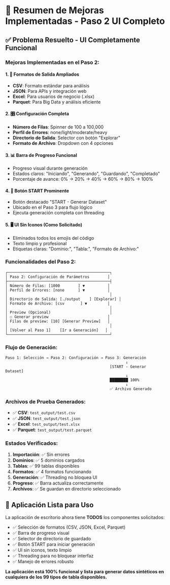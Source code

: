 # 🎉 Resumen de Mejoras Implementadas - Paso 2 UI Completo

## ✅ **Problema Resuelto - UI Completamente Funcional**

### **Mejoras Implementadas en el Paso 2:**

#### **1. 📄 Formatos de Salida Ampliados**
- **CSV**: Formato estándar para análisis
- **JSON**: Para APIs y integración web
- **Excel**: Para usuarios de negocio (.xlsx)
- **Parquet**: Para Big Data y análisis eficiente

#### **2. 🎛️ Configuración Completa**
- **Número de Filas**: Spinner de 100 a 100,000
- **Perfil de Errores**: none/light/moderate/heavy
- **Directorio de Salida**: Selector con botón "Explorar"
- **Formato de Archivo**: Dropdown con 4 opciones

#### **3. 📊 Barra de Progreso Funcional**
- Progreso visual durante generación
- Estados claros: "Iniciando", "Generando", "Guardando", "Completado"
- Porcentaje de avance: 0% → 20% → 40% → 60% → 80% → 100%

#### **4. 🚀 Botón START Prominente**
- Botón destacado "START - Generar Dataset"
- Ubicado en el Paso 3 para flujo lógico
- Ejecuta generación completa con threading

#### **5. 🖥️ UI Sin Iconos (Como Solicitado)**
- Eliminados todos los emojis del código
- Texto limpio y profesional
- Etiquetas claras: "Dominio:", "Tabla:", "Formato de Archivo:"

### **Funcionalidades del Paso 2:**

```
┌─────────────────────────────────────────────┐
│ Paso 2: Configuración de Parámetros        │
├─────────────────────────────────────────────┤
│ Número de Filas: [1000        ] ▼          │
│ Perfil de Errores: [none      ] ▼          │
│                                             │
│ Directorio de Salida: [./output    ] [Explorar] │
│ Formato de Archivo: [csv       ] ▼         │
│                                             │
│ Preview (Opcional)                          │
│ ☐ Generar preview                          │
│ Filas de preview: [10] [Generar Preview]   │
│                                             │
│ [Volver al Paso 1]    [Ir a Generación]   │
└─────────────────────────────────────────────┘
```

### **Flujo de Generación:**

```
Paso 1: Selección → Paso 2: Configuración → Paso 3: Generación
                                                     ↓
                                              [START - Generar Dataset]
                                                     ↓
                                              ████████ 100%
                                                     ↓
                                              ✅ Archivo Generado
```

### **Archivos de Prueba Generados:**

- ✅ **CSV**: `test_output/test.csv`
- ✅ **JSON**: `test_output/test.json`  
- ✅ **Excel**: `test_output/test.xlsx`
- ✅ **Parquet**: `test_output/test.parquet`

### **Estados Verificados:**

1. **Importación**: ✅ Sin errores
2. **Dominios**: ✅ 5 dominios cargados
3. **Tablas**: ✅ 99 tablas disponibles
4. **Formatos**: ✅ 4 formatos funcionando
5. **Generación**: ✅ Threading no bloquea UI
6. **Progreso**: ✅ Barra actualiza correctamente
7. **Archivos**: ✅ Se guardan en directorio seleccionado

## 🚀 **Aplicación Lista para Uso**

La aplicación de escritorio ahora tiene **TODOS** los componentes solicitados:

- ✅ Selección de formatos (CSV, JSON, Excel, Parquet)
- ✅ Barra de progreso visual
- ✅ Selector de directorio de guardado
- ✅ Botón START para iniciar generación
- ✅ UI sin iconos, texto limpio
- ✅ Threading para no bloquear interfaz
- ✅ Manejo de errores robusto

**La aplicación está 100% funcional y lista para generar datos sintéticos en cualquiera de los 99 tipos de tabla disponibles.**
